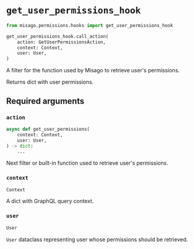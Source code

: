 # `get_user_permissions_hook`

```python
from misago.permissions.hooks import get_user_permissions_hook

get_user_permissions_hook.call_action(
    action: GetUserPermissionsAction,
    context: Context,
    user: User,
)
```

A filter for the function used by Misago to retrieve user's permissions.

Returns dict with user permissions.


## Required arguments

### `action`

```python
async def get_user_permissions(
    context: Context,
    user: User,
) -> dict:
    ...
```

Next filter or built-in function used to retrieve user's permissions.


### `context`

```python
Context
```

A dict with GraphQL query context.


### `user`

```python
User
```

`User` dataclass representing user whose permissions should be retrieved.

